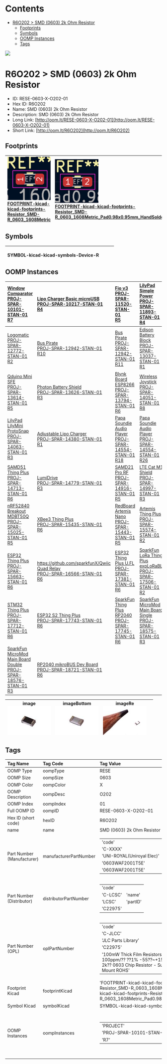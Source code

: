 



Contents
========

* [R6O202 > SMD (0603) 2k Ohm Resistor](#r6o202--smd-0603-2k-ohm-resistor)
	* [Footprints](#footprints)
	* [Symbols](#symbols)
	* [OOMP Instances](#oomp-instances)
	* [Tags](#tags)
  
![][im]
# R6O202 > SMD (0603) 2k Ohm Resistor

- ID: RESE-0603-X-O202-01
- Hex ID: R6O202
- Name: SMD (0603) 2k Ohm Resistor
- Description: SMD (0603) 2k Ohm Resistor
- Long Link: [http://oom.lt/RESE-0603-X-O202-01](http://oom.lt/RESE-0603-X-O202-01)
- Short Link: [http://oom.lt/R6O202](http://oom.lt/R6O202)

## Footprints
  

|[![](https://raw.githubusercontent.com/oomlout/oomlout_OOMP_eda_V2/main/FOOTPRINT/kicad/kicad-footprints/Resistor_SMD/R_0603_1608Metric/image_140.png)<br>FOOTPRINT-kicad-kicad-footprints-Resistor_SMD-R_0603_1608Metric](https://github.com/oomlout/oomlout_OOMP_eda_V2/tree/main/FOOTPRINT/kicad/kicad-footprints/Resistor_SMD/R_0603_1608Metric/)|[![](https://raw.githubusercontent.com/oomlout/oomlout_OOMP_eda_V2/main/FOOTPRINT/kicad/kicad-footprints/Resistor_SMD/R_0603_1608Metric_Pad0.98x0.95mm_HandSolder/image_140.png)<br>FOOTPRINT-kicad-kicad-footprints-Resistor_SMD-R_0603_1608Metric_Pad0.98x0.95mm_HandSolder](https://github.com/oomlout/oomlout_OOMP_eda_V2/tree/main/FOOTPRINT/kicad/kicad-footprints/Resistor_SMD/R_0603_1608Metric_Pad0.98x0.95mm_HandSolder/)|||
| :--- | :--- | :--- | :--- |

## Symbols
  

|![]()<br>SYMBOL-kicad-kicad-symbols-Device-R||||
| :--- | :--- | :--- | :--- |

## OOMP Instances
  

|[Window Comparator<br>PROJ-SPAR-10101-STAN-01<br>R7](https://github.com/oomlout/oomlout_OOMP_projects_V2/tree/main/PROJ/SPAR/10101/STAN/01/)|[Lipo Charger Basic microUSB<br>PROJ-SPAR-10217-STAN-01<br>R4](https://github.com/oomlout/oomlout_OOMP_projects_V2/tree/main/PROJ/SPAR/10217/STAN/01/)|[Fio v3<br>PROJ-SPAR-11520-STAN-01<br>R5](https://github.com/oomlout/oomlout_OOMP_projects_V2/tree/main/PROJ/SPAR/11520/STAN/01/)|[LilyPad Simple Power<br>PROJ-SPAR-11893-STAN-01<br>R4](https://github.com/oomlout/oomlout_OOMP_projects_V2/tree/main/PROJ/SPAR/11893/STAN/01/)|
| :--- | :--- | :--- | :--- |
|[Logomatic<br>PROJ-SPAR-12772-STAN-01<br>R2](https://github.com/oomlout/oomlout_OOMP_projects_V2/tree/main/PROJ/SPAR/12772/STAN/01/)|[Bus Pirate<br>PROJ-SPAR-12942-STAN-01<br>R10](https://github.com/oomlout/oomlout_OOMP_projects_V2/tree/main/PROJ/SPAR/12942/STAN/01/)|[Bus Pirate<br>PROJ-SPAR-12942-STAN-01<br>R11](https://github.com/oomlout/oomlout_OOMP_projects_V2/tree/main/PROJ/SPAR/12942/STAN/01/)|[Edison Battery Block<br>PROJ-SPAR-13037-STAN-01<br>R1](https://github.com/oomlout/oomlout_OOMP_projects_V2/tree/main/PROJ/SPAR/13037/STAN/01/)|
|[Qduino Mini SFE<br>PROJ-SPAR-13614-STAN-01<br>R5](https://github.com/oomlout/oomlout_OOMP_projects_V2/tree/main/PROJ/SPAR/13614/STAN/01/)|[Photon Battery Shield<br>PROJ-SPAR-13626-STAN-01<br>R3](https://github.com/oomlout/oomlout_OOMP_projects_V2/tree/main/PROJ/SPAR/13626/STAN/01/)|[Blynk Board ESP8266<br>PROJ-SPAR-13794-STAN-01<br>R6](https://github.com/oomlout/oomlout_OOMP_projects_V2/tree/main/PROJ/SPAR/13794/STAN/01/)|[Wireless Joystick<br>PROJ-SPAR-14051-STAN-01<br>R8](https://github.com/oomlout/oomlout_OOMP_projects_V2/tree/main/PROJ/SPAR/14051/STAN/01/)|
|[LilyPad LilyMini ProtoSnap<br>PROJ-SPAR-14063-STAN-01<br>R3](https://github.com/oomlout/oomlout_OOMP_projects_V2/tree/main/PROJ/SPAR/14063/STAN/01/)|[Adjustable Lipo Charger<br>PROJ-SPAR-14380-STAN-01<br>R1](https://github.com/oomlout/oomlout_OOMP_projects_V2/tree/main/PROJ/SPAR/14380/STAN/01/)|[Papa Soundie Audio Player<br>PROJ-SPAR-14554-STAN-01<br>R18](https://github.com/oomlout/oomlout_OOMP_projects_V2/tree/main/PROJ/SPAR/14554/STAN/01/)|[Papa Soundie Audio Player<br>PROJ-SPAR-14554-STAN-01<br>R26](https://github.com/oomlout/oomlout_OOMP_projects_V2/tree/main/PROJ/SPAR/14554/STAN/01/)|
|[SAMD51 Thing Plus<br>PROJ-SPAR-14713-STAN-01<br>R6](https://github.com/oomlout/oomlout_OOMP_projects_V2/tree/main/PROJ/SPAR/14713/STAN/01/)|[LumiDrive<br>PROJ-SPAR-14779-STAN-01<br>R3](https://github.com/oomlout/oomlout_OOMP_projects_V2/tree/main/PROJ/SPAR/14779/STAN/01/)|[SAMD21 Pro RF<br>PROJ-SPAR-14916-STAN-01<br>R5](https://github.com/oomlout/oomlout_OOMP_projects_V2/tree/main/PROJ/SPAR/14916/STAN/01/)|[LTE Cat M1 Shield<br>PROJ-SPAR-14997-STAN-01<br>R3](https://github.com/oomlout/oomlout_OOMP_projects_V2/tree/main/PROJ/SPAR/14997/STAN/01/)|
|[nRF52840 Breakout MDBT50Q<br>PROJ-SPAR-15025-STAN-01<br>R5](https://github.com/oomlout/oomlout_OOMP_projects_V2/tree/main/PROJ/SPAR/15025/STAN/01/)|[XBee3 Thing Plus<br>PROJ-SPAR-15435-STAN-01<br>R6](https://github.com/oomlout/oomlout_OOMP_projects_V2/tree/main/PROJ/SPAR/15435/STAN/01/)|[RedBoard Artemis Nano<br>PROJ-SPAR-15443-STAN-01<br>R5](https://github.com/oomlout/oomlout_OOMP_projects_V2/tree/main/PROJ/SPAR/15443/STAN/01/)|[Artemis Thing Plus<br>PROJ-SPAR-15574-STAN-01<br>R2](https://github.com/oomlout/oomlout_OOMP_projects_V2/tree/main/PROJ/SPAR/15574/STAN/01/)|
|[ESP32 Thing Plus<br>PROJ-SPAR-15663-STAN-01<br>R6](https://github.com/oomlout/oomlout_OOMP_projects_V2/tree/main/PROJ/SPAR/15663/STAN/01/)|[https://github.com/sparkfunX/Qwiic Quad Relay<br>PROJ-SPAR-16566-STAN-01<br>R6](https://github.com/oomlout/oomlout_OOMP_projects_V2/tree/main/PROJ/SPAR/16566/STAN/01/)|[ESP32 Thing Plus U.FL<br>PROJ-SPAR-17381-STAN-01<br>R6](https://github.com/oomlout/oomlout_OOMP_projects_V2/tree/main/PROJ/SPAR/17381/STAN/01/)|[SparkFun LoRa Thing Plus expLoRaBLE<br>PROJ-SPAR-17506-STAN-01<br>R2](https://github.com/oomlout/oomlout_OOMP_projects_V2/tree/main/PROJ/SPAR/17506/STAN/01/)|
|[STM32 Thing Plus<br>PROJ-SPAR-17712-STAN-01<br>R6](https://github.com/oomlout/oomlout_OOMP_projects_V2/tree/main/PROJ/SPAR/17712/STAN/01/)|[ESP32 S2 Thing Plus<br>PROJ-SPAR-17743-STAN-01<br>R6](https://github.com/oomlout/oomlout_OOMP_projects_V2/tree/main/PROJ/SPAR/17743/STAN/01/)|[SparkFun Thing Plus RP2040<br>PROJ-SPAR-17745-STAN-01<br>R6](https://github.com/oomlout/oomlout_OOMP_projects_V2/tree/main/PROJ/SPAR/17745/STAN/01/)|[SparkFun MicroMod Main Board Single<br>PROJ-SPAR-18575-STAN-01<br>R3](https://github.com/oomlout/oomlout_OOMP_projects_V2/tree/main/PROJ/SPAR/18575/STAN/01/)|
|[SparkFun MicroMod Main Board Double<br>PROJ-SPAR-18576-STAN-01<br>R3](https://github.com/oomlout/oomlout_OOMP_projects_V2/tree/main/PROJ/SPAR/18576/STAN/01/)|[RP2040 mikroBUS Dev Board<br>PROJ-SPAR-18721-STAN-01<br>R6](https://github.com/oomlout/oomlout_OOMP_projects_V2/tree/main/PROJ/SPAR/18721/STAN/01/)|||
  

|image<br>[![](https://raw.githubusercontent.com/oomlout/oomlout_OOMP_parts_V2/main/RESE/0603/X/O202/01/image_140.jpg)](https://github.com/oomlout/oomlout_OOMP_parts_V2/tree/main/RESE/0603/X/O202/01/image.jpg)|imageBottom<br>[![](https://raw.githubusercontent.com/oomlout/oomlout_OOMP_parts_V2/main/RESE/0603/X/O202/01/image_BOTTOM_140.jpg)](https://github.com/oomlout/oomlout_OOMP_parts_V2/tree/main/RESE/0603/X/O202/01/image_BOTTOM.jpg)|imageRe<br>[![](https://raw.githubusercontent.com/oomlout/oomlout_OOMP_parts_V2/main/RESE/0603/X/O202/01/image_RE_140.jpg)](https://github.com/oomlout/oomlout_OOMP_parts_V2/tree/main/RESE/0603/X/O202/01/image_RE.jpg)||
| :---: | :---: | :---: | :---: |

## Tags
  

|Tag Name|Tag Code|Tag Value|
| :--- | :--- | :--- |
|OOMP Type|oompType|RESE|
|OOMP Size|oompSize|0603|
|OOMP Color|oompColor|X|
|OOMP Description|oompDesc|O202|
|OOMP Index|oompIndex|01|
|Full OOMP ID|oompID|RESE-0603-X-O202-01|
|Hex ID (short code)|hexID|R6O202|
|name|name|SMD (0603) 2k Ohm Resistor|
|Part Number (Manufacturer)|manufacturerPartNumber|<table><tr><td>'code'</td></tr><tr><td> 'C-XXXX'</td><td> 'name'</td></tr><tr><td> 'UNI-ROYAL(Uniroyal Elec)'</td><td> 'partID'</td></tr><tr><td> '0603WAF2001T5E'</td><td> 'partName'</td></tr><tr><td> '0603WAF2001T5E'</td></tr></table>|
|Part Number (Distributor)|distributorPartNumber|<table><tr><td>'code'</td></tr><tr><td> 'C-LCSC'</td><td> 'name'</td></tr><tr><td> 'LCSC'</td><td> 'partID'</td></tr><tr><td> 'C22975'</td></tr></table>|
|Part Number (OPL)|oplPartNumber|<table><tr><td>'code'</td></tr><tr><td> 'C-JLCC'</td><td> 'name'</td></tr><tr><td> 'JLC Parts Library'</td><td> 'partID'</td></tr><tr><td> 'C22975'</td><td> 'partName'</td></tr><tr><td> '100mW Thick Film Resistors 75V ??100ppm/?? ??1% -55??~+155?? 2k?? 0603  Chip Resistor - Surface Mount ROHS'</td></tr></table>|
|Footprint Kicad|footprintKicad|'FOOTPRINT-kicad-kicad-footprints-Resistor_SMD-R_0603_1608Metric', 'FOOTPRINT-kicad-kicad-footprints-Resistor_SMD-R_0603_1608Metric_Pad0.98x0.95mm_HandSolder'|
|Symbol Kicad|symbolKicad|SYMBOL-kicad-kicad-symbols-Device-R|
|OOMP Instances|oompInstances|<table><tr><td>'PROJECT'</td></tr><tr><td> 'PROJ-SPAR-10101-STAN-01'</td><td> 'ID'</td></tr><tr><td> 'R7'</td></tr></table></td><td> <table><tr><td>'PROJECT'</td></tr><tr><td> 'PROJ-SPAR-10217-STAN-01'</td><td> 'ID'</td></tr><tr><td> 'R4'</td></tr></table></td><td> <table><tr><td>'PROJECT'</td></tr><tr><td> 'PROJ-SPAR-11520-STAN-01'</td><td> 'ID'</td></tr><tr><td> 'R5'</td></tr></table></td><td> <table><tr><td>'PROJECT'</td></tr><tr><td> 'PROJ-SPAR-11893-STAN-01'</td><td> 'ID'</td></tr><tr><td> 'R4'</td></tr></table></td><td> <table><tr><td>'PROJECT'</td></tr><tr><td> 'PROJ-SPAR-12772-STAN-01'</td><td> 'ID'</td></tr><tr><td> 'R2'</td></tr></table></td><td> <table><tr><td>'PROJECT'</td></tr><tr><td> 'PROJ-SPAR-12942-STAN-01'</td><td> 'ID'</td></tr><tr><td> 'R10'</td></tr></table></td><td> <table><tr><td>'PROJECT'</td></tr><tr><td> 'PROJ-SPAR-12942-STAN-01'</td><td> 'ID'</td></tr><tr><td> 'R11'</td></tr></table></td><td> <table><tr><td>'PROJECT'</td></tr><tr><td> 'PROJ-SPAR-13037-STAN-01'</td><td> 'ID'</td></tr><tr><td> 'R1'</td></tr></table></td><td> <table><tr><td>'PROJECT'</td></tr><tr><td> 'PROJ-SPAR-13614-STAN-01'</td><td> 'ID'</td></tr><tr><td> 'R5'</td></tr></table></td><td> <table><tr><td>'PROJECT'</td></tr><tr><td> 'PROJ-SPAR-13626-STAN-01'</td><td> 'ID'</td></tr><tr><td> 'R3'</td></tr></table></td><td> <table><tr><td>'PROJECT'</td></tr><tr><td> 'PROJ-SPAR-13794-STAN-01'</td><td> 'ID'</td></tr><tr><td> 'R6'</td></tr></table></td><td> <table><tr><td>'PROJECT'</td></tr><tr><td> 'PROJ-SPAR-14051-STAN-01'</td><td> 'ID'</td></tr><tr><td> 'R8'</td></tr></table></td><td> <table><tr><td>'PROJECT'</td></tr><tr><td> 'PROJ-SPAR-14063-STAN-01'</td><td> 'ID'</td></tr><tr><td> 'R3'</td></tr></table></td><td> <table><tr><td>'PROJECT'</td></tr><tr><td> 'PROJ-SPAR-14380-STAN-01'</td><td> 'ID'</td></tr><tr><td> 'R1'</td></tr></table></td><td> <table><tr><td>'PROJECT'</td></tr><tr><td> 'PROJ-SPAR-14554-STAN-01'</td><td> 'ID'</td></tr><tr><td> 'R18'</td></tr></table></td><td> <table><tr><td>'PROJECT'</td></tr><tr><td> 'PROJ-SPAR-14554-STAN-01'</td><td> 'ID'</td></tr><tr><td> 'R26'</td></tr></table></td><td> <table><tr><td>'PROJECT'</td></tr><tr><td> 'PROJ-SPAR-14713-STAN-01'</td><td> 'ID'</td></tr><tr><td> 'R6'</td></tr></table></td><td> <table><tr><td>'PROJECT'</td></tr><tr><td> 'PROJ-SPAR-14779-STAN-01'</td><td> 'ID'</td></tr><tr><td> 'R3'</td></tr></table></td><td> <table><tr><td>'PROJECT'</td></tr><tr><td> 'PROJ-SPAR-14916-STAN-01'</td><td> 'ID'</td></tr><tr><td> 'R5'</td></tr></table></td><td> <table><tr><td>'PROJECT'</td></tr><tr><td> 'PROJ-SPAR-14997-STAN-01'</td><td> 'ID'</td></tr><tr><td> 'R3'</td></tr></table></td><td> <table><tr><td>'PROJECT'</td></tr><tr><td> 'PROJ-SPAR-15025-STAN-01'</td><td> 'ID'</td></tr><tr><td> 'R5'</td></tr></table></td><td> <table><tr><td>'PROJECT'</td></tr><tr><td> 'PROJ-SPAR-15435-STAN-01'</td><td> 'ID'</td></tr><tr><td> 'R6'</td></tr></table></td><td> <table><tr><td>'PROJECT'</td></tr><tr><td> 'PROJ-SPAR-15443-STAN-01'</td><td> 'ID'</td></tr><tr><td> 'R5'</td></tr></table></td><td> <table><tr><td>'PROJECT'</td></tr><tr><td> 'PROJ-SPAR-15574-STAN-01'</td><td> 'ID'</td></tr><tr><td> 'R2'</td></tr></table></td><td> <table><tr><td>'PROJECT'</td></tr><tr><td> 'PROJ-SPAR-15663-STAN-01'</td><td> 'ID'</td></tr><tr><td> 'R6'</td></tr></table></td><td> <table><tr><td>'PROJECT'</td></tr><tr><td> 'PROJ-SPAR-16566-STAN-01'</td><td> 'ID'</td></tr><tr><td> 'R6'</td></tr></table></td><td> <table><tr><td>'PROJECT'</td></tr><tr><td> 'PROJ-SPAR-17381-STAN-01'</td><td> 'ID'</td></tr><tr><td> 'R6'</td></tr></table></td><td> <table><tr><td>'PROJECT'</td></tr><tr><td> 'PROJ-SPAR-17506-STAN-01'</td><td> 'ID'</td></tr><tr><td> 'R2'</td></tr></table></td><td> <table><tr><td>'PROJECT'</td></tr><tr><td> 'PROJ-SPAR-17712-STAN-01'</td><td> 'ID'</td></tr><tr><td> 'R6'</td></tr></table></td><td> <table><tr><td>'PROJECT'</td></tr><tr><td> 'PROJ-SPAR-17743-STAN-01'</td><td> 'ID'</td></tr><tr><td> 'R6'</td></tr></table></td><td> <table><tr><td>'PROJECT'</td></tr><tr><td> 'PROJ-SPAR-17745-STAN-01'</td><td> 'ID'</td></tr><tr><td> 'R6'</td></tr></table></td><td> <table><tr><td>'PROJECT'</td></tr><tr><td> 'PROJ-SPAR-18575-STAN-01'</td><td> 'ID'</td></tr><tr><td> 'R3'</td></tr></table></td><td> <table><tr><td>'PROJECT'</td></tr><tr><td> 'PROJ-SPAR-18576-STAN-01'</td><td> 'ID'</td></tr><tr><td> 'R3'</td></tr></table></td><td> <table><tr><td>'PROJECT'</td></tr><tr><td> 'PROJ-SPAR-18721-STAN-01'</td><td> 'ID'</td></tr><tr><td> 'R6'</td></tr></table>|
||||



[im]: image_450.jpg

